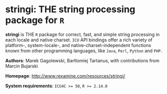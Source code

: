 **stringi**: THE string processing package for `R`
=======

**stringi** is THE `R` package for correct, fast, and simple string processing in each locale and native charset. `ICU` API bindings offer a rich variety of platform-, system-locale-, and native-charset-independent functions known from other programming languages, like `Java`, `Perl`, `Python` and `PHP`.

**Authors**: Marek Gagolewski, Bartlomiej Tartanus, with contributions from Marcin Bujarski

**Homepage**: http://www.rexamine.com/resources/stringi/

**System requirements**: `ICU4C >= 50`, `R >= 2.14.0`
